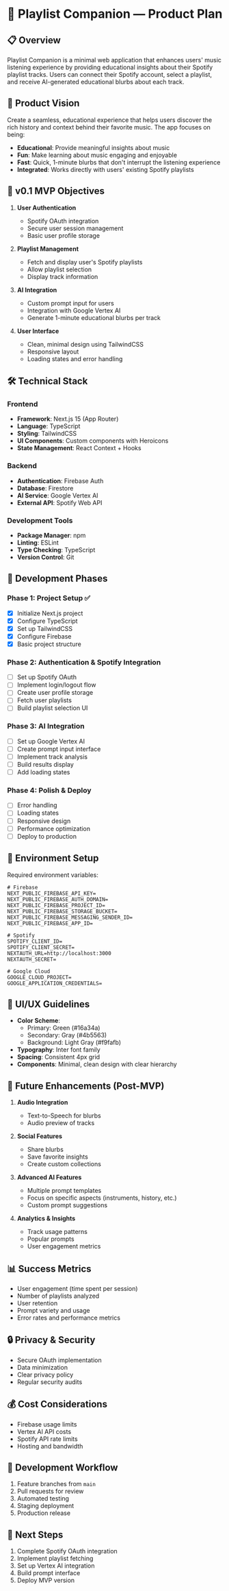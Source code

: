 # 🎵 Playlist Companion — Product Plan

## 📋 Overview
Playlist Companion is a minimal web application that enhances users' music listening experience by providing educational insights about their Spotify playlist tracks. Users can connect their Spotify account, select a playlist, and receive AI-generated educational blurbs about each track.

## 🎯 Product Vision
Create a seamless, educational experience that helps users discover the rich history and context behind their favorite music. The app focuses on being:
- **Educational**: Provide meaningful insights about music
- **Fun**: Make learning about music engaging and enjoyable
- **Fast**: Quick, 1-minute blurbs that don't interrupt the listening experience
- **Integrated**: Works directly with users' existing Spotify playlists

## 🚀 v0.1 MVP Objectives
1. **User Authentication**
   - Spotify OAuth integration
   - Secure user session management
   - Basic user profile storage

2. **Playlist Management**
   - Fetch and display user's Spotify playlists
   - Allow playlist selection
   - Display track information

3. **AI Integration**
   - Custom prompt input for users
   - Integration with Google Vertex AI
   - Generate 1-minute educational blurbs per track

4. **User Interface**
   - Clean, minimal design using TailwindCSS
   - Responsive layout
   - Loading states and error handling

## 🛠 Technical Stack

### Frontend
- **Framework**: Next.js 15 (App Router)
- **Language**: TypeScript
- **Styling**: TailwindCSS
- **UI Components**: Custom components with Heroicons
- **State Management**: React Context + Hooks

### Backend
- **Authentication**: Firebase Auth
- **Database**: Firestore
- **AI Service**: Google Vertex AI
- **External API**: Spotify Web API

### Development Tools
- **Package Manager**: npm
- **Linting**: ESLint
- **Type Checking**: TypeScript
- **Version Control**: Git

## 📅 Development Phases

### Phase 1: Project Setup ✅
- [x] Initialize Next.js project
- [x] Configure TypeScript
- [x] Set up TailwindCSS
- [x] Configure Firebase
- [x] Basic project structure

### Phase 2: Authentication & Spotify Integration
- [ ] Set up Spotify OAuth
- [ ] Implement login/logout flow
- [ ] Create user profile storage
- [ ] Fetch user playlists
- [ ] Build playlist selection UI

### Phase 3: AI Integration
- [ ] Set up Google Vertex AI
- [ ] Create prompt input interface
- [ ] Implement track analysis
- [ ] Build results display
- [ ] Add loading states

### Phase 4: Polish & Deploy
- [ ] Error handling
- [ ] Loading states
- [ ] Responsive design
- [ ] Performance optimization
- [ ] Deploy to production

## 🔐 Environment Setup
Required environment variables:
```env
# Firebase
NEXT_PUBLIC_FIREBASE_API_KEY=
NEXT_PUBLIC_FIREBASE_AUTH_DOMAIN=
NEXT_PUBLIC_FIREBASE_PROJECT_ID=
NEXT_PUBLIC_FIREBASE_STORAGE_BUCKET=
NEXT_PUBLIC_FIREBASE_MESSAGING_SENDER_ID=
NEXT_PUBLIC_FIREBASE_APP_ID=

# Spotify
SPOTIFY_CLIENT_ID=
SPOTIFY_CLIENT_SECRET=
NEXTAUTH_URL=http://localhost:3000
NEXTAUTH_SECRET=

# Google Cloud
GOOGLE_CLOUD_PROJECT=
GOOGLE_APPLICATION_CREDENTIALS=
```

## 🎨 UI/UX Guidelines
- **Color Scheme**: 
  - Primary: Green (#16a34a)
  - Secondary: Gray (#4b5563)
  - Background: Light Gray (#f9fafb)
- **Typography**: Inter font family
- **Spacing**: Consistent 4px grid
- **Components**: Minimal, clean design with clear hierarchy

## 🔄 Future Enhancements (Post-MVP)
1. **Audio Integration**
   - Text-to-Speech for blurbs
   - Audio preview of tracks

2. **Social Features**
   - Share blurbs
   - Save favorite insights
   - Create custom collections

3. **Advanced AI Features**
   - Multiple prompt templates
   - Focus on specific aspects (instruments, history, etc.)
   - Custom prompt suggestions

4. **Analytics & Insights**
   - Track usage patterns
   - Popular prompts
   - User engagement metrics

## 📊 Success Metrics
- User engagement (time spent per session)
- Number of playlists analyzed
- User retention
- Prompt variety and usage
- Error rates and performance metrics

## 🔒 Privacy & Security
- Secure OAuth implementation
- Data minimization
- Clear privacy policy
- Regular security audits

## 💰 Cost Considerations
- Firebase usage limits
- Vertex AI API costs
- Spotify API rate limits
- Hosting and bandwidth

## 📝 Development Workflow
1. Feature branches from `main`
2. Pull requests for review
3. Automated testing
4. Staging deployment
5. Production release

## 🎯 Next Steps
1. Complete Spotify OAuth integration
2. Implement playlist fetching
3. Set up Vertex AI integration
4. Build prompt interface
5. Deploy MVP version 